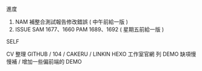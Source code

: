 進度
1. NAM 補整合測試報告修改錯誤 ( 中午前給一版 )
2. ISSUE SAM 1677、1660 PAM 1689、1692 ( 星期五前給一版 )

SELF

CV 整理 GITHUB / 104 / CAKERU / LINKIN
HEXO 工作室官網
列 DEMO 缺項慢慢補 / 增加一些偏前端的 DEMO
